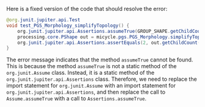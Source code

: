 Here is a fixed version of the code that should resolve the error:

```java
@org.junit.jupiter.api.Test
void test_PGS_Morphology_simplifyTopology() {
    org.junit.jupiter.api.Assertions.assumeTrue(GROUP_SHAPE.getChildCount() == 2);
    processing.core.PShape out = micycle.pgs.PGS_Morphology.simplifyTopology(GROUP_SHAPE, 1);
    org.junit.jupiter.api.Assertions.assertEquals(2, out.getChildCount());
}
```

The error message indicates that the method `assumeTrue` cannot be found. This is because the method `assumeTrue` is not a static method of the `org.junit.Assume` class. Instead, it is a static method of the `org.junit.jupiter.api.Assertions` class. Therefore, we need to replace the import statement for `org.junit.Assume` with an import statement for `org.junit.jupiter.api.Assertions`, and then replace the call to `Assume.assumeTrue` with a call to `Assertions.assumeTrue`.